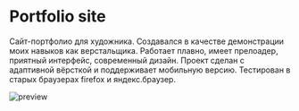# Portfolio site

Сайт-портфолио для художника. Создавался в качестве демонстрации моих навыков как верстальщика.
Работает плавно, имеет прелоадер, приятный интерфейс, современный дизайн.
Проект сделан с адаптивной вёрсткой и поддерживает мобильную версию.
Тестирован в старых браузерах firefox и яндекс.браузер.

![preview](https://github.com/xareyli/artist-portoflio-site/assets/118266546/8665b702-4e29-4655-9b4f-c6dfc3da44cf)

